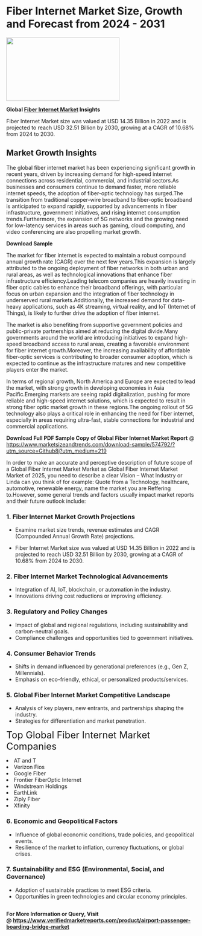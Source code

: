 <H1>Fiber Internet Market Size, Growth and Forecast from 2024 - 2031</H1><img class="aligncenter size-medium wp-image-584254" src="https://thirdeyenews.in/wp-content/uploads/2024/09/Global-Market-Research-300x168.jpeg" alt="" width="300" height="168" /><p><strong>Global&nbsp;<a href="https://www.marketsizeandtrends.com/download-sample/574792/?utm_source=Github8j?utm_medium=219">Fiber Internet Market</a> Insights</strong></p><p>Fiber Internet Market size was valued at USD 14.35 Billion in 2022 and is projected to reach USD 32.51 Billion by 2030, growing at a CAGR of 10.68% from 2024 to 2030.</p><p><h2>Market Growth Insights</h2> <p>The global fiber internet market has been experiencing significant growth in recent years, driven by increasing demand for high-speed internet connections across residential, commercial, and industrial sectors.As businesses and consumers continue to demand faster, more reliable internet speeds, the adoption of fiber-optic technology has surged.The transition from traditional copper-wire broadband to fiber-optic broadband is anticipated to expand rapidly, supported by advancements in fiber infrastructure, government initiatives, and rising internet consumption trends.Furthermore, the expansion of 5G networks and the growing need for low-latency services in areas such as gaming, cloud computing, and video conferencing are also propelling market growth.</p> <p><strong>Download Sample</strong></p> <p>The market for fiber internet is expected to maintain a robust compound annual growth rate (CAGR) over the next few years.This expansion is largely attributed to the ongoing deployment of fiber networks in both urban and rural areas, as well as technological innovations that enhance fiber infrastructure efficiency.Leading telecom companies are heavily investing in fiber optic cables to enhance their broadband offerings, with particular focus on urban expansion and the integration of fiber technology in underserved rural markets.Additionally, the increased demand for data-heavy applications, such as 4K streaming, virtual reality, and IoT (Internet of Things), is likely to further drive the adoption of fiber internet.</p> <p>The market is also benefiting from supportive government policies and public-private partnerships aimed at reducing the digital divide.Many governments around the world are introducing initiatives to expand high-speed broadband access to rural areas, creating a favorable environment for fiber internet growth.Moreover, the increasing availability of affordable fiber-optic services is contributing to broader consumer adoption, which is expected to continue as the infrastructure matures and new competitive players enter the market.</p> <p>In terms of regional growth, North America and Europe are expected to lead the market, with strong growth in developing economies in Asia Pacific.Emerging markets are seeing rapid digitalization, pushing for more reliable and high-speed internet solutions, which is expected to result in strong fiber optic market growth in these regions.The ongoing rollout of 5G technology also plays a critical role in enhancing the need for fiber internet, especially in areas requiring ultra-fast, stable connections for industrial and commercial applications.</p> <p><span class=""><strong>Download Full PDF Sample Copy of Global Fiber Internet Market Report</strong> @ <a href="https://www.marketsizeandtrends.com/download-sample/574792/?utm_source=Github8j?utm_medium=219" target="_blank">https://www.marketsizeandtrends.com/download-sample/574792/?utm_source=Github8j?utm_medium=219</a></span></p><p>In order to make an accurate and perceptive description of future scope of a Global&nbsp;Fiber Internet Market Market as Global&nbsp;Fiber Internet Market Market of 2025, you need to describe a clear Vision &ndash; What Industry or Linda can you think of for example: Quote from a Technology, healthcare, automotive, renewable energy, name the market you are Reffering to.However, some general trends and factors usually impact market reports and their future outlook include:</p><h3>1.&nbsp;<strong>Fiber Internet Market Growth Projections</strong></h3><ul><li>Examine market size trends, revenue estimates and CAGR (Compounded Annual Growth Rate) projections.</li><li><p>Fiber Internet Market size was valued at USD 14.35 Billion in 2022 and is projected to reach USD 32.51 Billion by 2030, growing at a CAGR of 10.68% from 2024 to 2030.</p></li></ul><h3>2.&nbsp;<strong>Fiber Internet Market Technological Advancements</strong></h3><ul><li>Integration of AI, IoT, blockchain, or automation in the industry.</li><li>Innovations driving cost reductions or improving efficiency.</li></ul><h3>3.&nbsp;<strong>Regulatory and Policy Changes</strong></h3><ul><li>Impact of global and regional regulations, including sustainability and carbon-neutral goals.</li><li>Compliance challenges and opportunities tied to government initiatives.</li></ul><h3>4.&nbsp;<strong>Consumer Behavior Trends</strong></h3><ul><li>Shifts in demand influenced by generational preferences (e.g., Gen Z, Millennials).</li><li>Emphasis on eco-friendly, ethical, or personalized products/services.</li></ul><h3>5.&nbsp;<strong>Global Fiber Internet Market Competitive Landscape</strong></h3><ul><li>Analysis of key players, new entrants, and partnerships shaping the industry.</li><li>Strategies for differentiation and market penetration.</li></ul><p data-pm-slice="1 1 []"><span style="color: inherit; font-family: inherit; font-size: 25px;">Top Global Fiber Internet Market Companies</span></p><div class="" data-test-id=""><p><li>AT and T</li><li> Verizon Fios</li><li> Google Fiber</li><li> Frontier FiberOptic Internet</li><li> Windstream Holdings</li><li> EarthLink</li><li> Ziply Fiber</li><li> Xfinity</li></p></div><h3>6.&nbsp;<strong>Economic and Geopolitical Factors</strong></h3><ul><li>Influence of global economic conditions, trade policies, and geopolitical events.</li><li>Resilience of the market to inflation, currency fluctuations, or global crises.</li></ul><h3>7.&nbsp;<strong>Sustainability and ESG (Environmental, Social, and Governance)</strong></h3><ul><li>Adoption of sustainable practices to meet ESG criteria.</li><li>Opportunities in green technologies and circular economy principles.</li></ul><h2><strong style="font-size: 14px;">For More Information or Query, Visit @&nbsp;</strong><a style="background-color: #ffffff; font-size: 14px;" href="https://www.marketsizeandtrends.com/report/fiber-internet-market/" target="_blank">https://www.verifiedmarketreports.com/product/airport-passenger-boarding-bridge-market</a></h2>